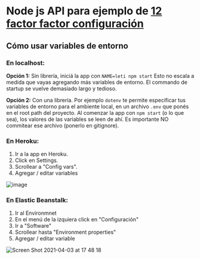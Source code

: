 # Node js API para ejemplo de [12 factor factor configuración](https://12factor.net/config)

## Cómo usar variables de entorno

### En localhost:

**Opción 1:** Sin librería, iniciá la app con `NAME=leti npm start`
Esto no escala a medida que vayas agregando más variables de entorno. El commando de startup se vuelve demasiado largo y tedioso.

**Opción 2:** Con una librería. Por ejemplo `dotenv` te permite especificar tus variables de entorno para el ambiente local, en un archivo `.env` que ponés en el root path del proyecto. Al comenzar la app con `npm start` (o lo que sea), los valores de las variables se leen de ahí. Es importante NO commitear ese archivo (ponerlo en gitignore).

### En Heroku:
1. Ir a la app en Heroku.
2. Click en Settings.
3. Scrollear a "Config vars".
4. Agregar / editar variables

![image](https://user-images.githubusercontent.com/17788257/113490697-29184000-94a2-11eb-9def-30c28d33be06.png)


### En Elastic Beanstalk:
1. Ir al Environmnet
2. En el menú de la izquiera click en "Configuración"
3. Ir a "Software"
4. Scrollear hasta "Environment properties"
5. Agregar / editar variable

![Screen Shot 2021-04-03 at 17 48 18](https://user-images.githubusercontent.com/17788257/113491135-d0967200-94a4-11eb-9607-40a148013d4f.png)

